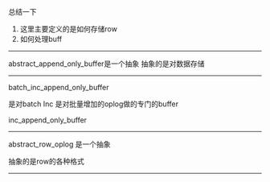 总结一下

1. 这里主要定义的是如何存储row
2. 如何处理buff

---

abstract_append_only_buffer是一个抽象
抽象的是对数据存储

---
batch_inc_append_only_buffer

是对batch Inc 是对批量增加的oplog做的专门的buffer

inc_append_only_buffer

---

abstract_row_oplog 是一个抽象

抽象的是row的各种格式



---

